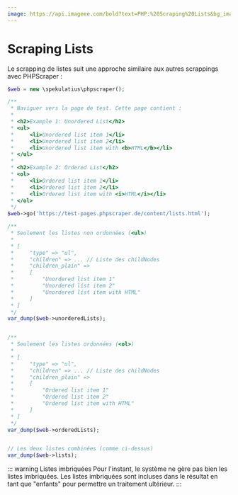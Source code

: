 ```yaml
---
image: https://api.imageee.com/bold?text=PHP:%20Scraping%20Lists&bg_image=https://images.unsplash.com/photo-1542762933-ab3502717ce7
---
```


# Scraping Lists

Le scrapping de listes suit une approche similaire aux autres scrappings avec PHPScraper :

```php
$web = new \spekulatius\phpscraper();

/**
 * Naviguer vers la page de test. Cette page contient :
 *
 * <h2>Example 1: Unordered List</h2>
 * <ul>
 *     <li>Unordered list item 1</li>
 *     <li>Unordered list item 2</li>
 *     <li>Unordered list item with <b>HTML</b></li>
 * </ul>
 *
 * <h2>Example 2: Ordered List</h2>
 * <ol>
 *     <li>Ordered list item 1</li>
 *     <li>Ordered list item 2</li>
 *     <li>Ordered list item with <i>HTML</i></li>
 * </ol>
 */
$web->go('https://test-pages.phpscraper.de/content/lists.html');

/**
 * Seulement les listes non ordonnées (<ul>)
 *
 * [
 *     "type" => "ul",
 *     "children" => ... // Liste des childNodes
 *     "children_plain" =>
 *     [
 *         "Unordered list item 1"
 *         "Unordered list item 2"
 *         "Unordered list item with HTML"
 *     ]
 * ]
 */
var_dump($web->unorderedLists);


/**
 * Seulement les listes ordonnées (<ol>)
 *
 * [
 *     "type" => "ul",
 *     "children" => ... // Liste des childNodes
 *     "children_plain" =>
 *     [
 *         "Ordered list item 1"
 *         "Ordered list item 2"
 *         "Ordered list item with HTML"
 *     ]
 * ]
 */
var_dump($web->orderedLists);


// Les deux listes combinées (comme ci-dessus)
var_dump($web->lists);
```

::: warning Listes imbriquées
Pour l'instant, le système ne gère pas bien les listes imbriquées. Les listes imbriquées sont incluses dans le résultat en tant que "enfants" pour permettre un traitement ultérieur.
:::
